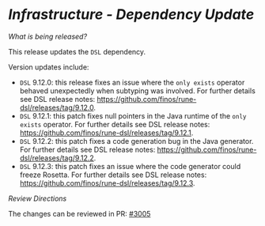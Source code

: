 # _Infrastructure - Dependency Update_

_What is being released?_

This release updates the `DSL` dependency.

Version updates include:
- `DSL` 9.12.0: this release fixes an issue where the `only exists` operator behaved unexpectedly when subtyping was involved. For further details see DSL release notes: https://github.com/finos/rune-dsl/releases/tag/9.12.0.
- `DSL` 9.12.1: this patch fixes null pointers in the Java runtime of the `only exists` operator. For further details see DSL release notes: https://github.com/finos/rune-dsl/releases/tag/9.12.1.
- `DSL` 9.12.2: this patch fixes a code generation bug in the Java generator. For further details see DSL release notes: https://github.com/finos/rune-dsl/releases/tag/9.12.2.
- `DSL` 9.12.3: this patch fixes an issue where the code generator could freeze Rosetta. For further details see DSL release notes: https://github.com/finos/rune-dsl/releases/tag/9.12.3.

_Review Directions_

The changes can be reviewed in PR: [#3005](https://github.com/finos/common-domain-model/pull/3005)

